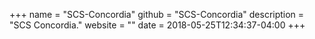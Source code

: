+++
name = "SCS-Concordia"
github = "SCS-Concordia"
description = "SCS Concordia."
website = ""
date = 2018-05-25T12:34:37-04:00
+++
